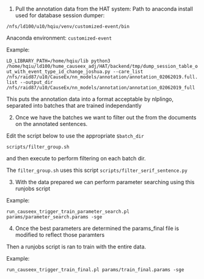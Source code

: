 1) Pull the annotation data from the HAT system:
Path to anaconda install used for database session dumper:

`/nfs/ld100/u10/hqiu/venv/customized-event/bin`

Anaconda environment: `customized-event`

Example:

`LD_LIBRARY_PATH=/home/hqiu/lib python3 /home/hqiu/ld100/hume_causeex_adj/HAT/backend/tmp/dump_session_table_out_with_event_type_id_change_joshua.py --care_list /nfs/raid87/u10/CauseEx/nn_models/annotation/annotation_02062019.full.list --output_dir /nfs/raid87/u10/CauseEx/nn_models/annotation/annotation_02062019_full`

This puts the annotation data into a format acceptable by nlplingo, separated into batches that are trained independantly

2) Once we have the batches we want to filter out the from the documents on the annotated sentences.

Edit the script below to use the appropriate `$batch_dir`

`scripts/filter_group.sh`

and then execute to perform filtering on each batch dir.

The `filter_group.sh` uses this script 
`scripts/filter_serif_sentence.py`

3) With the data prepared we can perform parameter searching using this runjobs script

Example:

`run_causeex_trigger_train_parameter_search.pl params/parameter_search.params -sge`

4) Once the best parameters are determined the params_final file is modified to reflect those paramters

Then a runjobs script is ran to train with the entire data.

Example:

`run_causeex_trigger_train_final.pl params/train_final.params -sge`


